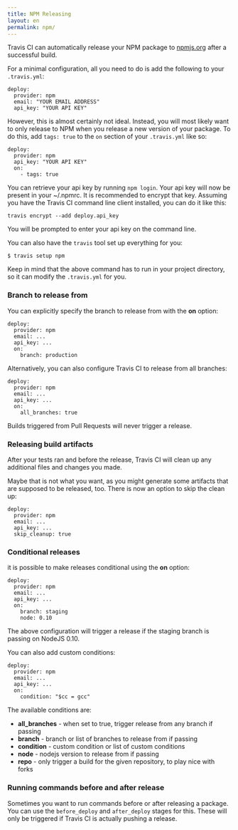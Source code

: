 ```yaml
---
title: NPM Releasing
layout: en
permalink: npm/
---
```


Travis CI can automatically release your NPM package to [npmjs.org](https://npmjs.org/) after a successful build.

For a minimal configuration, all you need to do is add the following to your `.travis.yml`:

    deploy:
      provider: npm
      email: "YOUR EMAIL ADDRESS"
      api_key: "YOUR API KEY"

However, this is almost certainly not ideal.
Instead, you will most likely want to only release to NPM when you release a new version of your package.
To do this, add `tags: true` to the `on` section of your `.travis.yml` like so:

    deploy:
      provider: npm
      api_key: "YOUR API KEY"
      on:
        - tags: true

You can retrieve your api key by running `npm login`. Your api key will now be present in your ~/.npmrc. It is recommended to encrypt that key.
Assuming you have the Travis CI command line client installed, you can do it like this:

    travis encrypt --add deploy.api_key

You will be prompted to enter your api key on the command line.

You can also have the `travis` tool set up everything for you:

    $ travis setup npm

Keep in mind that the above command has to run in your project directory, so it can modify the `.travis.yml` for you.

### Branch to release from

You can explicitly specify the branch to release from with the **on** option:

    deploy:
      provider: npm
      email: ...
      api_key: ...
      on:
        branch: production

Alternatively, you can also configure Travis CI to release from all branches:

    deploy:
      provider: npm
      email: ...
      api_key: ...
      on:
        all_branches: true

Builds triggered from Pull Requests will never trigger a release.

### Releasing build artifacts

After your tests ran and before the release, Travis CI will clean up any additional files and changes you made.

Maybe that is not what you want, as you might generate some artifacts that are supposed to be released, too. There is now an option to skip the clean up:

    deploy:
      provider: npm
      email: ...
      api_key: ...
      skip_cleanup: true

### Conditional releases

it is possible to make releases conditional using the **on** option:

    deploy:
      provider: npm
      email: ...
      api_key: ...
      on:
        branch: staging
        node: 0.10

The above configuration will trigger a release if the staging branch is passing on NodeJS 0.10.

You can also add custom conditions:

    deploy:
      provider: npm
      email: ...
      api_key: ...
      on:
        condition: "$cc = gcc"

The available conditions are:

* **all_branches** - when set to true, trigger release from any branch if passing
* **branch** - branch or list of branches to release from if passing
* **condition** - custom condition or list of custom conditions
* **node** - nodejs version to release from if passing
* **repo** - only trigger a build for the given repository, to play nice with forks

### Running commands before and after release

Sometimes you want to run commands before or after releasing a package. You can use the `before_deploy` and `after_deploy` stages for this. These will only be triggered if Travis CI is actually pushing a release.
